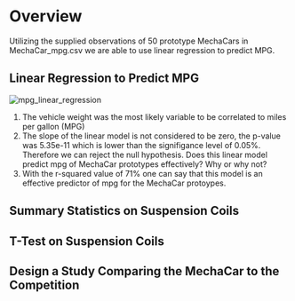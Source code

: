 # Overview 
Utilizing the supplied observations of 50 prototype MechaCars in MechaCar_mpg.csv we are able to use linear regression to predict MPG.

## Linear Regression to Predict MPG
![mpg_linear_regression](https://user-images.githubusercontent.com/15967377/179372251-9474c948-9ac9-4029-9267-4c469d9a370b.PNG)

1. The vehicle weight was the most likely variable to be correlated to miles per gallon (MPG)
2. The slope of the linear model is not considered to be zero, the p-value was 5.35e-11 which is lower than the signifigance level of 0.05%. Therefore we can reject the null hypothesis.
Does this linear model predict mpg of MechaCar prototypes effectively? Why or why not?
3. With the r-squared value of 71% one can say that this model is an effective predictor of mpg for the MechaCar protoypes.

## Summary Statistics on Suspension Coils

## T-Test on Suspension Coils

## Design a Study Comparing the MechaCar to the Competition
